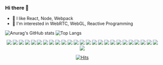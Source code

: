### Hi there 👋

- 🌱 I like React, Node, Webpack
- 👣 I'm interested in WebRTC, WebGL, Reactive Programming 

![Anurag's GitHub stats](https://github-readme-stats.vercel.app/api?username=danivelop&count_private=true&show_icons=true&theme=great-gatsby&hide=stars&line_height=24)
![Top Langs](https://github-readme-stats.vercel.app/api/top-langs/?username=danivelop&hide=html&layout=compact&theme=great-gatsby)

<div align=center>
  <img src="http://img.shields.io/badge/TypeScript-000?style=flat&logo=typescript" />
  <img src="http://img.shields.io/badge/Javascript-000?style=flat&logo=javascript" />
  <img src="http://img.shields.io/badge/React-000?style=flat&logo=react" />
  <img src="http://img.shields.io/badge/Redux-000?style=flat&logo=redux&logoColor=764ABC" />
  <img src="http://img.shields.io/badge/Redux Saga-000?style=flat&logo=redux-saga" />
  <img src="http://img.shields.io/badge/Gatsby-000?style=flat&logo=gatsby&logoColor=663399" />
  <img src="http://img.shields.io/badge/Webpack-000?style=flat&logo=webpack" />
  <img src="http://img.shields.io/badge/Babel-000?style=flat&logo=babel" />
  <img src="http://img.shields.io/badge/RxJS-000?style=flat&logo=reactivex&logoColor=B7178C" />
  <img src="http://img.shields.io/badge/GraphQL-000?style=flat&logo=graphql" />
  <img src="http://img.shields.io/badge/Apollo-000?style=flat&logo=apollo graphql&logoColor=311C87" />
  <img src="http://img.shields.io/badge/HTML5-000?style=flat&logo=html5" />
  <img src="http://img.shields.io/badge/CSS3-000?style=flat&logo=css3&logoColor=1572B6" />
  <img src="http://img.shields.io/badge/Styled Components-000?style=flat&logo=styled-components" />
  <img src="http://img.shields.io/badge/Sass-000?style=flat&logo=sass" />
  <img src="http://img.shields.io/badge/WebRTC-000?style=flat&logo=webrtc&logoColor=333333" />
  <img src="http://img.shields.io/badge/NodeJS-000?style=flat&logo=node.js" />
  <img src="http://img.shields.io/badge/MySQL-000?style=flat&logo=mysql" />
  <img src="http://img.shields.io/badge/Sequelize-000?style=flat&logo=sequelize" />
  <img src="http://img.shields.io/badge/Socket.io-000?style=flat&logo=socket.io" />
  <img src="http://img.shields.io/badge/Git-000?style=flat&logo=git" />
  <img src="http://img.shields.io/badge/Github-000?style=flat&logo=github" />
  <img src="http://img.shields.io/badge/NPM-000?style=flat&logo=npm" />
  <img src="http://img.shields.io/badge/Ubuntu-000?style=flat&logo=ubuntu" />
  <img src="http://img.shields.io/badge/Docker-000?style=flat&logo=docker" />
  <img src="http://img.shields.io/badge/jQuery-000?style=flat&logo=jquery&logoColor=0769AD" />
  
  [![Hits](https://hits.seeyoufarm.com/api/count/incr/badge.svg?url=https%3A%2F%2Fgithub.com%2Fdanivelop)](https://hits.seeyoufarm.com) 
  
</div>
